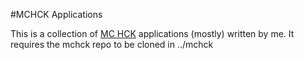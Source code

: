 #MCHCK Applications

This is a collection of [MC HCK](http://mchck.org) applications (mostly) written by me. It requires the mchck repo to be cloned in ../mchck
